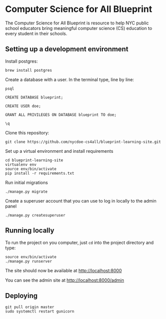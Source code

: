 # Computer Science for All Blueprint

The Computer Science for All Blueprint is resource to help NYC public school educators bring meaningful computer science (CS) education to every student in their schools.

## Setting up a development environment

Install postgres:

```
brew install postgres
```

Create a database with a user. In the terminal type, line by line:
```
psql

CREATE DATABASE blueprint;

CREATE USER doe;

GRANT ALL PRIVILEGES ON DATABASE blueprint TO doe;

\q
```

Clone this repository:

```
git clone https://github.com/nycdoe-cs4all/blueprint-learning-site.git
```

Set up a virtual environment and install requirements

```
cd blueprint-learning-site
virtualenv env
source env/bin/activate
pip install -r requirements.txt
```

Run initial migrations

```
./manage.py migrate
```

Create a superuser account that you can use to log in locally to the admin panel

```
./manage.py createsuperuser
```

## Running locally

To run the project on you computer, just `cd` into the project directory and type:

```
source env/bin/activate
./manage.py runserver
```

The site should now be available at [http://localhost:8000](http://localhost:8000)

You can see the admin site at [http://localhost:8000/admin](http://localhost:8000/admin)


## Deploying

```
git pull origin master
sudo systemctl restart gunicorn
```
